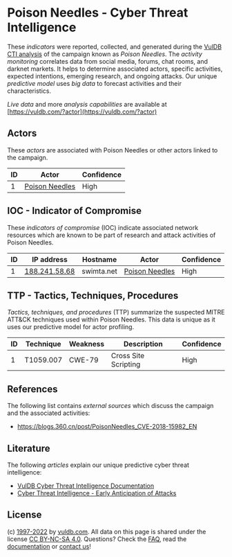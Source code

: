 # Poison Needles - Cyber Threat Intelligence

These _indicators_ were reported, collected, and generated during the [VulDB CTI analysis](https://vuldb.com/?kb.cti) of the campaign known as _Poison Needles_. The _activity monitoring_ correlates data from social media, forums, chat rooms, and darknet markets. It helps to determine associated actors, specific activities, expected intentions, emerging research, and ongoing attacks. Our unique _predictive model_ uses _big data_ to forecast activities and their characteristics.

_Live data_ and more _analysis capabilities_ are available at [https://vuldb.com/?actor](https://vuldb.com/?actor)

## Actors

These _actors_ are associated with Poison Needles or other actors linked to the campaign.

ID | Actor | Confidence
-- | ----- | ----------
1 | [Poison Needles](https://vuldb.com/?actor.poison_needles) | High

## IOC - Indicator of Compromise

These _indicators of compromise_ (IOC) indicate associated network resources which are known to be part of research and attack activities of Poison Needles.

ID | IP address | Hostname | Actor | Confidence
-- | ---------- | -------- | ----- | ----------
1 | [188.241.58.68](https://vuldb.com/?ip.188.241.58.68) | swimta.net | [Poison Needles](https://vuldb.com/?actor.poison_needles) | High

## TTP - Tactics, Techniques, Procedures

_Tactics, techniques, and procedures_ (TTP) summarize the suspected MITRE ATT&CK techniques used within Poison Needles. This data is unique as it uses our predictive model for actor profiling.

ID | Technique | Weakness | Description | Confidence
-- | --------- | -------- | ----------- | ----------
1 | T1059.007 | CWE-79 | Cross Site Scripting | High

## References

The following list contains _external sources_ which discuss the campaign and the associated activities:

* https://blogs.360.cn/post/PoisonNeedles_CVE-2018-15982_EN

## Literature

The following _articles_ explain our unique predictive cyber threat intelligence:

* [VulDB Cyber Threat Intelligence Documentation](https://vuldb.com/?kb.cti)
* [Cyber Threat Intelligence - Early Anticipation of Attacks](https://www.scip.ch/en/?labs.20201022)

## License

(c) [1997-2022](https://vuldb.com/?kb.changelog) by [vuldb.com](https://vuldb.com/?kb.about). All data on this page is shared under the license [CC BY-NC-SA 4.0](https://creativecommons.org/licenses/by-nc-sa/4.0/). Questions? Check the [FAQ](https://vuldb.com/?kb.faq), read the [documentation](https://vuldb.com/?kb) or [contact us](https://vuldb.com/?contact)!

